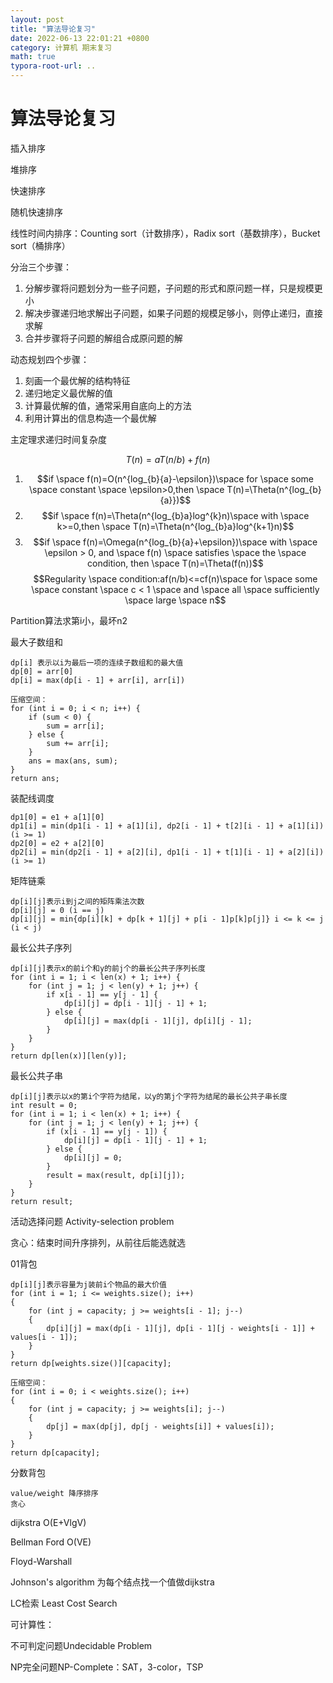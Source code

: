 ```yaml
---
layout: post
title: "算法导论复习"
date: 2022-06-13 22:01:21 +0800
category: 计算机 期末复习
math: true
typora-root-url: ..
---
```


# 算法导论复习

插入排序

堆排序

快速排序

随机快速排序

线性时间内排序：Counting sort（计数排序），Radix sort（基数排序），Bucket sort（桶排序）



分治三个步骤：

1. 分解步骤将问题划分为一些子问题，子问题的形式和原问题一样，只是规模更小
2. 解决步骤递归地求解出子问题，如果子问题的规模足够小，则停止递归，直接求解
3. 合并步骤将子问题的解组合成原问题的解



动态规划四个步骤：

1. 刻画一个最优解的结构特征
2. 递归地定义最优解的值
3. 计算最优解的值，通常采用自底向上的方法
4. 利用计算出的信息构造一个最优解



主定理求递归时间复杂度

$$T(n)=aT(n/b) + f(n)$$

1. $$if \space f(n)=O(n^{log_{b}{a}-\epsilon})\space for \space some \space constant \space \epsilon>0,then \space T(n)=\Theta(n^{log_{b}{a}})$$
2. $$if \space f(n)=\Theta(n^{log_{b}a}log^{k}n)\space with \space k>=0,then \space T(n)=\Theta(n^{log_{b}a}log^{k+1}n)$$
3. $$if \space f(n)=\Omega(n^{log_{b}{a}+\epsilon})\space with \space \epsilon > 0, and \space f(n) \space satisfies \space the \space condition, then \space T(n)=\Theta(f(n))$$
   $$Regularity \space condition:af(n/b)<=cf(n)\space for \space some \space constant \space c < 1 \space and \space all \space sufficiently \space large \space n$$



Partition算法求第i小，最坏n2



最大子数组和

```
dp[i] 表示以i为最后一项的连续子数组和的最大值
dp[0] = arr[0]
dp[i] = max(dp[i - 1] + arr[i], arr[i])

压缩空间：
for (int i = 0; i < n; i++) {
	if (sum < 0) {
		sum = arr[i];
	} else {
		sum += arr[i];
	}
	ans = max(ans, sum);
}
return ans;
```



装配线调度

```
dp1[0] = e1 + a[1][0]
dp1[i] = min(dp1[i - 1] + a[1][i], dp2[i - 1] + t[2][i - 1] + a[1][i]) (i >= 1)
dp2[0] = e2 + a[2][0]
dp2[i] = min(dp2[i - 1] + a[2][i], dp1[i - 1] + t[1][i - 1] + a[2][i]) (i >= 1)
```



矩阵链乘

```
dp[i][j]表示i到j之间的矩阵乘法次数
dp[i][j] = 0 (i == j)
dp[i][j] = min{dp[i][k] + dp[k + 1][j] + p[i - 1]p[k]p[j]} i <= k <= j (i < j)
```



最长公共子序列

```
dp[i][j]表示x的前i个和y的前j个的最长公共子序列长度
for (int i = 1; i < len(x) + 1; i++) {
	for (int j = 1; j < len(y) + 1; j++) {
        if x[i - 1] == y[j - 1] {
            dp[i][j] = dp[i - 1][j - 1] + 1;
        } else {
            dp[i][j] = max(dp[i - 1][j], dp[i][j - 1];
        }
	}
}
return dp[len(x)][len(y)];
```



最长公共子串

```
dp[i][j]表示以x的第i个字符为结尾，以y的第j个字符为结尾的最长公共子串长度
int result = 0;
for (int i = 1; i < len(x) + 1; i++) {
	for (int j = 1; j < len(y) + 1; j++) {
		if (x[i - 1] == y[j - 1]) {
			dp[i][j] = dp[i - 1][j - 1] + 1;
		} else {
			dp[i][j] = 0;
		}
		result = max(result, dp[i][j]);
	}
}
return result;
```



活动选择问题 Activity-selection problem

贪心：结束时间升序排列，从前往后能选就选



01背包

```
dp[i][j]表示容量为j装前i个物品的最大价值
for (int i = 1; i <= weights.size(); i++)
{
    for (int j = capacity; j >= weights[i - 1]; j--)
    {
    	dp[i][j] = max(dp[i - 1][j], dp[i - 1][j - weights[i - 1]] + values[i - 1]);
    }
}
return dp[weights.size()][capacity];

压缩空间：
for (int i = 0; i < weights.size(); i++)
{
    for (int j = capacity; j >= weights[i]; j--)
    {
    	dp[j] = max(dp[j], dp[j - weights[i]] + values[i]);
    }
}
return dp[capacity];
```



分数背包

```
value/weight 降序排序
贪心
```



dijkstra O(E+VlgV)

Bellman Ford O(VE)

Floyd-Warshall

Johnson's algorithm 为每个结点找一个值做dijkstra

LC检索 Least Cost Search



可计算性：

不可判定问题Undecidable Problem

NP完全问题NP-Complete：SAT，3-color，TSP


